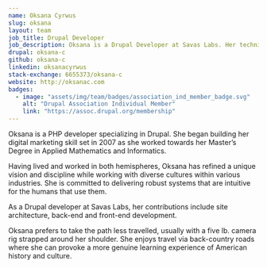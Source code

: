 ```yaml
---
name: Oksana Cyrwus
slug: oksana
layout: team
job_title: Drupal Developer
job_description: Oksana is a Drupal Developer at Savas Labs. Her technical inputs include back-end, front-end development and site architecture.
drupal: oksana-c
github: oksana-c
linkedin: oksanacyrwus
stack-exchange: 6655373/oksana-c
website: http://oksanac.com
badges:
  - image: "assets/img/team/badges/association_ind_member_badge.svg"
    alt: "Drupal Association Individual Member"
    link: "https://assoc.drupal.org/membership"
---
```

Oksana is a PHP developer specializing in Drupal. She began building her digital marketing skill set in 2007 as she worked towards her Master’s Degree in Applied Mathematics and Informatics.

Having lived and worked in both hemispheres, Oksana has refined a unique vision and discipline while working with diverse cultures within various industries. She is committed to delivering robust systems that are intuitive for the humans that use them.

As a Drupal developer at Savas Labs, her contributions include site architecture, back-end and front-end development.

Oksana prefers to take the path less travelled, usually with a five lb. camera rig strapped around her shoulder. She enjoys travel via back-country roads where she can provoke a more genuine learning experience of American history and culture.

